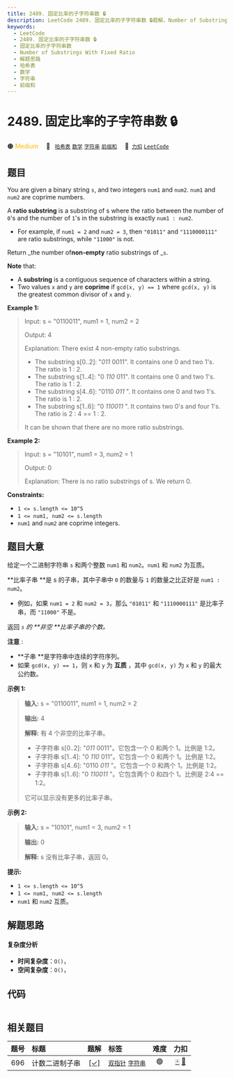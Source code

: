 ```yaml
---
title: 2489. 固定比率的子字符串数 🔒
description: LeetCode 2489. 固定比率的子字符串数 🔒题解，Number of Substrings With Fixed Ratio，包含解题思路、复杂度分析以及完整的 JavaScript 代码实现。
keywords:
  - LeetCode
  - 2489. 固定比率的子字符串数 🔒
  - 固定比率的子字符串数
  - Number of Substrings With Fixed Ratio
  - 解题思路
  - 哈希表
  - 数学
  - 字符串
  - 前缀和
---
```


# 2489. 固定比率的子字符串数 🔒

🟠 <font color=#ffb800>Medium</font>&emsp; 🔖&ensp; [`哈希表`](/tag/hash-table.md) [`数学`](/tag/math.md) [`字符串`](/tag/string.md) [`前缀和`](/tag/prefix-sum.md)&emsp; 🔗&ensp;[`力扣`](https://leetcode.cn/problems/number-of-substrings-with-fixed-ratio) [`LeetCode`](https://leetcode.com/problems/number-of-substrings-with-fixed-ratio)

## 题目

You are given a binary string `s`, and two integers `num1` and `num2`. `num1`
and `num2` are coprime numbers.

A **ratio substring** is a substring of s where the ratio between the number
of `0`'s and the number of `1`'s in the substring is exactly `num1 : num2`.

  * For example, if `num1 = 2` and `num2 = 3`, then `"01011"` and `"1110000111"` are ratio substrings, while `"11000"` is not.

Return _the number of**non-empty** ratio substrings of _`s`.

**Note** that:

  * A **substring** is a contiguous sequence of characters within a string.
  * Two values `x` and `y` are **coprime** if `gcd(x, y) == 1` where `gcd(x, y)` is the greatest common divisor of `x` and `y`.



**Example 1:**

> Input: s = "0110011", num1 = 1, num2 = 2
> 
> Output: 4
> 
> Explanation: There exist 4 non-empty ratio substrings.
> - The substring s[0..2]: "_011_ 0011". It contains one 0 and two 1's. The ratio is 1 : 2.
> - The substring s[1..4]: "0 _110_ 011". It contains one 0 and two 1's. The ratio is 1 : 2.
> - The substring s[4..6]: "0110 _011_ ". It contains one 0 and two 1's. The ratio is 1 : 2.
> - The substring s[1..6]: "0 _110011_ ". It contains two 0's and four 1's. The ratio is 2 : 4 == 1 : 2.
> 
> It can be shown that there are no more ratio substrings.

**Example 2:**

> Input: s = "10101", num1 = 3, num2 = 1
> 
> Output: 0
> 
> Explanation: There is no ratio substrings of s. We return 0.

**Constraints:**

  * `1 <= s.length <= 10^5`
  * `1 <= num1, num2 <= s.length`
  * `num1` and `num2` are coprime integers.


## 题目大意

给定一个二进制字符串 `s` 和两个整数 `num1` 和 `num2`。`num1` 和 `num2` 为互质。

**比率子串  **是 s 的子串，其中子串中 `0` 的数量与 `1` 的数量之比正好是 `num1 : num2`。

  * 例如，如果 `num1 = 2` 和 `num2 = 3`，那么 `"01011"` 和 `"1110000111"` 是比率子串，而 `"11000"` 不是。

返回 _`s` 的 **非空  **比率子串的个数。_

**注意** :

  * **子串  **是字符串中连续的字符序列。
  * 如果 `gcd(x, y) == 1`，则 `x` 和 `y` 为 **互质** ，其中 `gcd(x, y)` 为 `x` 和 `y` 的最大公约数。



**示例 1:**

> 
> 
> 
> 
> 
> **输入:** s = "0110011", num1 = 1, num2 = 2
> 
> **输出:** 4
> 
> **解释:** 有 4 个非空的比率子串。
> - 子字符串 s[0..2]: "_011_ 0011"。它包含一个 0 和两个 1。比例是 1:2。
> - 子字符串 s[1..4]: "0 _110_ 011"。它包含一个 0 和两个 1。比例是 1:2。
> - 子字符串 s[4..6]: "0110 _011_ "。它包含一个 0 和两个 1。比例是 1:2。
> - 子字符串 s[1..6]: "0 _110011_ "。它包含两个 0 和四个 1。比例是 2:4 == 1:2。
> 
> 它可以显示没有更多的比率子串。
> 
> 

**示例 2:**

> 
> 
> 
> 
> 
> **输入:** s = "10101", num1 = 3, num2 = 1
> 
> **输出:** 0
> 
> **解释:** s 没有比率子串，返回 0。
> 
> 



**提示:**

  * `1 <= s.length <= 10^5`
  * `1 <= num1, num2 <= s.length`
  * `num1` 和 `num2` 互质。


## 解题思路

#### 复杂度分析

- **时间复杂度**：`O()`，
- **空间复杂度**：`O()`，

## 代码

```javascript

```

## 相关题目

<!-- prettier-ignore -->
| 题号 | 标题 | 题解 | 标签 | 难度 | 力扣 |
| :------: | :------ | :------: | :------ | :------: | :------: |
| 696 | 计数二进制子串 | [[✓]](/problem/0696.md) |  [`双指针`](/tag/two-pointers.md) [`字符串`](/tag/string.md) | 🟢 | [🀄️](https://leetcode.cn/problems/count-binary-substrings) [🔗](https://leetcode.com/problems/count-binary-substrings) |